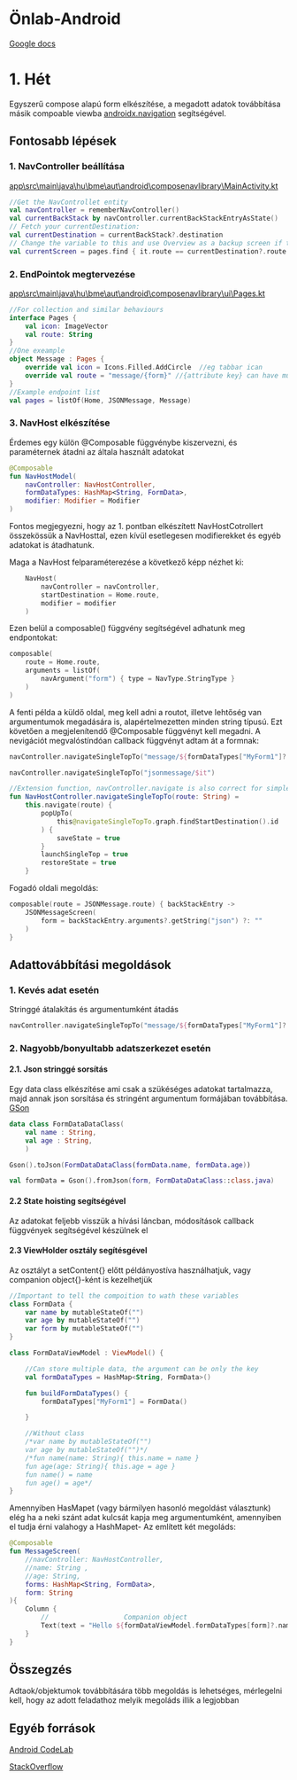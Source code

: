 # Önlab-Android

[Google docs](https://docs.google.com/document/d/1D7lr9TgBw7O94kjjwaaYgsh5cv8KVEfFRkGB9cDpLTU/edit?usp=sharing)

# 1. Hét

Egyszerű compose alapú form elkészítése, a megadott adatok továbbítása másik compoable viewba [androidx.navigation](https://developer.android.com/jetpack/compose/navigation) segítségével.

## Fontosabb lépések
### 1.  NavController beállítása
[app\src\main\java\hu\bme\aut\android\composenavlibrary\MainActivity.kt](https://github.com/LaciProg/Onlab-Android/blob/NavComp/app/src/main/java/hu/bme/aut/android/composenavlibrary/MainActivity.kt)
~~~kt
//Get the NavControllet entity
val navController = rememberNavController()
val currentBackStack by navController.currentBackStackEntryAsState()
// Fetch your currentDestination:
val currentDestination = currentBackStack?.destination
// Change the variable to this and use Overview as a backup screen if this returns null
val currentScreen = pages.find { it.route == currentDestination?.route } ?: Home
~~~ 
### 2. EndPointok megtervezése
[app\src\main\java\hu\bme\aut\android\composenavlibrary\ui\Pages.kt](https://github.com/LaciProg/Onlab-Android/blob/NavComp/app/src/main/java/hu/bme/aut/android/composenavlibrary/ui/Pages.kt)
~~~kt
//For collection and similar behaviours
interface Pages {
    val icon: ImageVector
    val route: String   
}
//One exeample
object Message : Pages {
    override val icon = Icons.Filled.AddCircle  //eg tabbar ican
    override val route = "message/{form}" //{attribute key} can have multiple
}
//Example endpoint list
val pages = listOf(Home, JSONMessage, Message) 
~~~
### 3. NavHost elkészítése
Érdemes egy külön @Composable függvénybe kiszervezni, és paraméternek átadni az általa használt adatokat
~~~kt
@Composable
fun NavHostModel(
    navController: NavHostController,
    formDataTypes: HashMap<String, FormData>,
    modifier: Modifier = Modifier
)
~~~
Fontos megjegyezni, hogy az 1. pontban elkészített NavHostCotrollert összekössük a NavHosttal, ezen kívül esetlegesen modifierekket és egyéb adatokat is átadhatunk.

Maga a NavHost felparaméterezése a következő képp nézhet ki:
~~~kt
    NavHost(
        navController = navController,
        startDestination = Home.route,
        modifier = modifier
    ) 
~~~
Ezen belül a composable() függvény segítségével adhatunk meg endpontokat:
~~~kt
composable(
    route = Home.route,
    arguments = listOf(
        navArgument("form") { type = NavType.StringType }
    )
)
~~~
A fenti példa a küldő oldal, meg kell adni a routot, illetve lehtőség van argumentumok megadására is, alapértelmezetten minden string típusú.
Ezt követően a megjelenítendő @Composable függvényt kell megadni. A nevigációt megvalóstíndóan callback függvényt adtam át a formnak:
~~~kt
navController.navigateSingleTopTo("message/${formDataTypes["MyForm1"]?.form}")

navController.navigateSingleTopTo("jsonmessage/$it")

//Extension function, navController.navigate is also correct for simple cases
fun NavHostController.navigateSingleTopTo(route: String) =
    this.navigate(route) {
        popUpTo(
            this@navigateSingleTopTo.graph.findStartDestination().id
        ) {
            saveState = true
        }
        launchSingleTop = true
        restoreState = true
    }
~~~
Fogadó oldali megoldás:
~~~kt
composable(route = JSONMessage.route) { backStackEntry ->
    JSONMessageScreen(
        form = backStackEntry.arguments?.getString("json") ?: ""
    )
}
~~~

## Adattovábbítási megoldások
### 1. Kevés adat esetén
Stringgé átalakítás és argumentumként átadás
~~~kt
navController.navigateSingleTopTo("message/${formDataTypes["MyForm1"]?.name}/${formDataTypes["MyForm1"]?.age}/${formDataTypes["MyForm1"]?.form}")
~~~
### 2. Nagyobb/bonyultabb adatszerkezet esetén
#### 2.1. Json stringgé sorsítás
Egy data class elkészítése ami csak a szükéséges adatokat tartalmazza, majd annak json sorsítása és stringént argumentum formájában továbbítása. [GSon](https://github.com/google/gson)
~~~kt
data class FormDataDataClass(
    val name : String,
    val age : String,
    )

Gson().toJson(FormDataDataClass(formData.name, formData.age))

val formData = Gson().fromJson(form, FormDataDataClass::class.java)
~~~
#### 2.2 State hoisting segítségével
Az adatokat feljebb visszük a hívási láncban, módosítások callback függvények segítségével készülnek el
#### 2.3 ViewHolder osztály segítésgével
Az osztályt a setContent{} előtt példányostíva használhatjuk, vagy companion object{}-ként is kezelhetjük
~~~kt
//Important to tell the compoition to wath these variables
class FormData {
    var name by mutableStateOf("")
    var age by mutableStateOf("")
    var form by mutableStateOf("")
}

class FormDataViewModel : ViewModel() {

    //Can store multiple data, the argument can be only the key
    val formDataTypes = HashMap<String, FormData>()

    fun buildFormDataTypes() {
        formDataTypes["MyForm1"] = FormData()

    }

    //Without class
    /*var name by mutableStateOf("")
    var age by mutableStateOf("")*/
    /*fun name(name: String){ this.name = name }
    fun age(age: String){ this.age = age }
    fun name() = name
    fun age() = age*/
}
~~~
Amennyiben HasMapet (vagy bármilyen hasonló megoldást választunk) elég ha a neki szánt adat kulcsát kapja meg argumentumként, amennyiben el tudja érni valahogy a HashMapet-
Az említett két megoláds:
~~~kt
@Composable
fun MessageScreen(
    //navController: NavHostController,
    //name: String ,
    //age: String,
    forms: HashMap<String, FormData>,
    form: String
){
    Column {
        //                   Companion object                                           Parameters
        Text(text = "Hello ${formDataViewModel.formDataTypes[form]?.name}, this is a ${forms[form]?.age} old message screen!")
    }
}
~~~
## Összegzés
Adtaok/objektumok továbbítására több megoldás is lehetséges, mérlegelni kell, hogy az adott feladathoz melyik megoláds illik a legjobban

## Egyéb források
[Android CodeLab](https://developer.android.com/codelabs/jetpack-compose-navigation?continue=https%3A%2F%2Fdeveloper.android.com%2Fcourses%2Fpathways%2Fjetpack-compose-for-android-developers-3%23codelab-https%3A%2F%2Fdeveloper.android.com%2Fcodelabs%2Fjetpack-compose-navigation#0)

[StackOverflow](https://stackoverflow.com/questions/67121433/how-to-pass-object-in-navigation-in-jetpack-compose)
